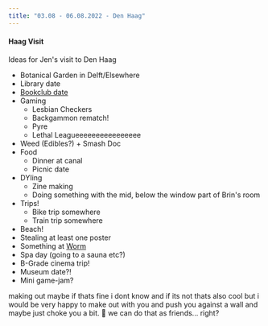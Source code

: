 ```yaml
---
title: "03.08 - 06.08.2022 - Den Haag"
---
```


#### Haag Visit
Ideas for Jen's visit to Den Haag

- Botanical Garden in Delft/Elsewhere
- Library date
- [Bookclub date](content/notes/bookclub.md)
- Gaming
	- Lesbian Checkers
	- Backgammon rematch!
	- Pyre
	- Lethal Leagueeeeeeeeeeeeeeee
- Weed (Edibles?) + Smash Doc
- Food
	- Dinner at canal
	- Picnic date
- DYIing
	- Zine making
	- Doing something with the mid, below the window part of Brin's room
- Trips!
	- Bike trip somewhere 
	- Train trip somewhere
- Beach!
- Stealing at least one poster
- Something at [Worm](https://worm.org)
- Spa day (going to a sauna etc?)
- B-Grade cinema trip!
- Museum date?!
- Mini game-jam?





making out maybe if thats fine i dont know and if its not thats also cool but i would be very happy to make out with you and push you against a wall and maybe just choke you a bit. 🥺
we can do that as friends... right?
